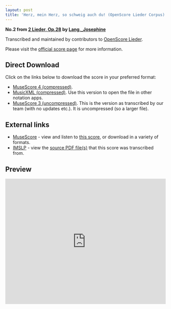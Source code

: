 ```yaml
---
layout: post
title: 'Herz, mein Herz, so schweig auch du! (OpenScore Lieder Corpus)'
---
```


__No.2 from [2 Lieder, Op.28](https://fourscoreandmore.org/openscore/lieder/Lang%2C_Josephine/2_Lieder%2C_Op.28/) by [Lang,_Josephine](https://fourscoreandmore.org/openscore/lieder/Lang%2C_Josephine)__

Transcribed and maintained by contributors to [OpenScore Lieder].

Please visit the [official score page] for more information.

[official score page]: https://musescore.com/openscore-lieder-corpus/scores/6012390
[OpenScore Lieder]: https://musescore.com/openscore-lieder-corpus

## Direct Download

Click on the links below to download the score in your preferred format:
- [MuseScore 4 (compressed)](https://fourscoreandmore.org/openscore/lieder/Lang%2C_Josephine/2_Lieder%2C_Op.28/2_Herz%2C_mein_Herz%2C_so_schweig_auch_du%21.mscz).
- [MusicXML (compressed)](https://fourscoreandmore.org/openscore/lieder/Lang%2C_Josephine/2_Lieder%2C_Op.28/2_Herz%2C_mein_Herz%2C_so_schweig_auch_du%21.mxl). Use this version to open the file in other notation apps.
- [MuseScore 3 (uncompressed)](https://raw.githubusercontent.com/OpenScore/Lieder/refs/heads/main/scores/Lang%2C_Josephine/2_Lieder%2C_Op.28/2_Herz%2C_mein_Herz%2C_so_schweig_auch_du%21/lc6012390.mscx). This is the version as transcribed by our team (with no updates etc.). It is uncompressed (so a larger file).

## External links

- [MuseScore] - view and listen to [this score][MuseScore], or download in a variety of formats.
- [IMSLP] - view the [source PDF file(s)][IMSLP] that this score was transcribed from.

[MuseScore]: https://musescore.com/score/6012390
[IMSLP]: https://imslp.org/wiki/Special:ReverseLookup/617593

## Preview

<iframe width="100%" height="394" src="https://musescore.com/openscore-lieder-corpus/scores/6012390/embed" frameborder="0" allowfullscreen allow="autoplay; fullscreen"></iframe>
